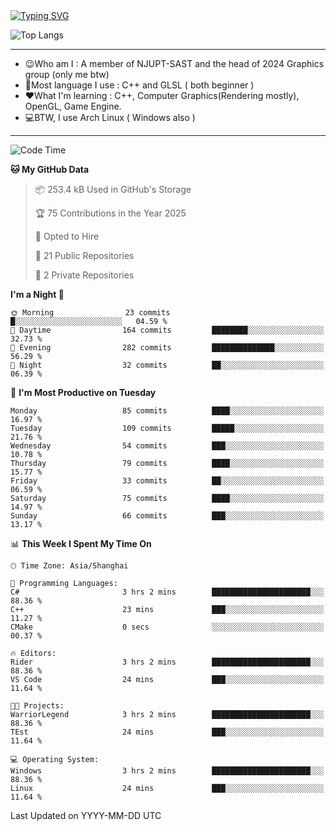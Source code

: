 <a href="https://git.io/typing-svg">
  <img src="https://readme-typing-svg.demolab.com?font=Fira+Code&pause=1000&random=false&width=435&separator=%3D&lines=std%3A%3Aprintln(%22Hello,+world!%22);" alt="Typing SVG" />
</a>

![Top Langs](https://github-readme-stats.vercel.app/api/top-langs/?username=FOTH0626&theme=transparent)

---

- 😉Who am I : A member of NJUPT-SAST and the head of 2024 Graphics group (only me btw)
- 📖Most language I use : C++ and GLSL ( both beginner )
- ❤What I'm learning : C++, Computer Graphics(Rendering mostly), OpenGL, Game Engine.
- 💻BTW, I use Arch Linux ( Windows also )
---
<!--START_SECTION:waka-->
![Code Time](http://img.shields.io/badge/Code%20Time-190%20hrs%2019%20mins-blue)

**🐱 My GitHub Data** 

> 📦 253.4 kB Used in GitHub's Storage 
 > 
> 🏆 75 Contributions in the Year 2025
 > 
> 💼 Opted to Hire
 > 
> 📜 21 Public Repositories 
 > 
> 🔑 2 Private Repositories 
 > 
**I'm a Night 🦉** 

```text
🌞 Morning                23 commits          █░░░░░░░░░░░░░░░░░░░░░░░░   04.59 % 
🌆 Daytime                164 commits         ████████░░░░░░░░░░░░░░░░░   32.73 % 
🌃 Evening                282 commits         ██████████████░░░░░░░░░░░   56.29 % 
🌙 Night                  32 commits          ██░░░░░░░░░░░░░░░░░░░░░░░   06.39 % 
```
📅 **I'm Most Productive on Tuesday** 

```text
Monday                   85 commits          ████░░░░░░░░░░░░░░░░░░░░░   16.97 % 
Tuesday                  109 commits         █████░░░░░░░░░░░░░░░░░░░░   21.76 % 
Wednesday                54 commits          ███░░░░░░░░░░░░░░░░░░░░░░   10.78 % 
Thursday                 79 commits          ████░░░░░░░░░░░░░░░░░░░░░   15.77 % 
Friday                   33 commits          ██░░░░░░░░░░░░░░░░░░░░░░░   06.59 % 
Saturday                 75 commits          ████░░░░░░░░░░░░░░░░░░░░░   14.97 % 
Sunday                   66 commits          ███░░░░░░░░░░░░░░░░░░░░░░   13.17 % 
```


📊 **This Week I Spent My Time On** 

```text
🕑︎ Time Zone: Asia/Shanghai

💬 Programming Languages: 
C#                       3 hrs 2 mins        ██████████████████████░░░   88.36 % 
C++                      23 mins             ███░░░░░░░░░░░░░░░░░░░░░░   11.27 % 
CMake                    0 secs              ░░░░░░░░░░░░░░░░░░░░░░░░░   00.37 % 

🔥 Editors: 
Rider                    3 hrs 2 mins        ██████████████████████░░░   88.36 % 
VS Code                  24 mins             ███░░░░░░░░░░░░░░░░░░░░░░   11.64 % 

🐱‍💻 Projects: 
WarriorLegend            3 hrs 2 mins        ██████████████████████░░░   88.36 % 
TEst                     24 mins             ███░░░░░░░░░░░░░░░░░░░░░░   11.64 % 

💻 Operating System: 
Windows                  3 hrs 2 mins        ██████████████████████░░░   88.36 % 
Linux                    24 mins             ███░░░░░░░░░░░░░░░░░░░░░░   11.64 % 
```


 Last Updated on YYYY-MM-DD UTC
<!--END_SECTION:waka-->
